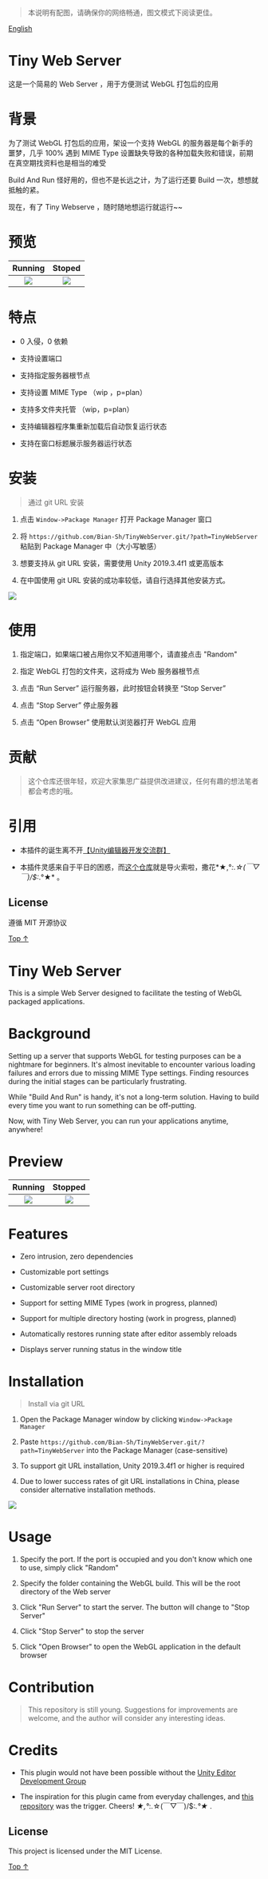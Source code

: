 > 本说明有配图，请确保你的网络畅通，图文模式下阅读更佳。

<a id="chinese">[English](#english)</a>

# Tiny Web Server

这是一个简易的 Web Server ，用于方便测试 WebGL 打包后的应用

# 背景

为了测试 WebGL 打包后的应用，架设一个支持 WebGL 的服务器是每个新手的噩梦，几乎 100% 遇到 MIME Type 设置缺失导致的各种加载失败和错误，前期在真空期找资料也是相当的难受

Build And Run 怪好用的，但也不是长远之计，为了运行还要 Build 一次，想想就抵触的紧。

现在，有了 Tiny Webserve ，随时随地想运行就运行~~

# 预览

| Running                             | Stoped                                |
|:-----------------------------------:|:-------------------------------------:|
| ![](./Documentation/images/Run.png) | ![](./Documentation/images/Close.png) |

# 特点

* 0 入侵，0 依赖

* 支持设置端口

* 支持指定服务器根节点

* 支持设置 MIME Type （wip ，p=plan）

* 支持多文件夹托管 （wip，p=plan）

* 支持编辑器程序集重新加载后自动恢复运行状态

* 支持在窗口标题展示服务器运行状态

# 安装

> 通过 git URL 安装

1. 点击 ``Window->Package Manager`` 打开 Package Manager 窗口

2. 将 `https://github.com/Bian-Sh/TinyWebServer.git/?path=TinyWebServer` 粘贴到 Package Manager 中（大小写敏感）

3. 想要支持从 git URL 安装，需要使用 Unity 2019.3.4f1 或更高版本

4. 在中国使用 git URL 安装的成功率较低，请自行选择其他安装方式。

![](./Documentation/images/install.png) 

# 使用

1. 指定端口，如果端口被占用你又不知道用哪个，请直接点击 "Random"

2. 指定 WebGL 打包的文件夹，这将成为 Web 服务器根节点

3. 点击 “Run Server” 运行服务器，此时按钮会转换至 “Stop Server”

4. 点击 “Stop Server” 停止服务器

5. 点击 “Open Browser” 使用默认浏览器打开 WebGL 应用

# 贡献

> 这个仓库还很年轻，欢迎大家集思广益提供改进建议，任何有趣的想法笔者都会考虑的哦。

# 引用

* 本插件的诞生离不开[【Unity编辑器开发交流群】](https://qm.qq.com/q/w9ylc3xCx2 "点击加群")

* 本插件灵感来自于平日的困惑，而[这个仓库](https://github.com/StinkySteak/unity-webgl-server "unity-webgl-server")就是导火索啦，撒花*★,°*:.☆(￣▽￣)/$:*.°★* 。

## License

遵循 MIT 开源协议





<a id="english">[ Top ↑ ](#chinese)</a>



# Tiny Web Server

This is a simple Web Server designed to facilitate the testing of WebGL packaged applications.

# Background

Setting up a server that supports WebGL for testing purposes can be a nightmare for beginners. It's almost inevitable to encounter various loading failures and errors due to missing MIME Type settings. Finding resources during the initial stages can be particularly frustrating.

While "Build And Run" is handy, it's not a long-term solution. Having to build every time you want to run something can be off-putting.

Now, with Tiny Web Server, you can run your applications anytime, anywhere!

# Preview

| Running                             | Stopped                               |
|:-----------------------------------:|:-------------------------------------:|
| ![](./Documentation/images/Run.png) | ![](./Documentation/images/Close.png) |

# Features

* Zero intrusion, zero dependencies

* Customizable port settings

* Customizable server root directory

* Support for setting MIME Types (work in progress, planned)

* Support for multiple directory hosting (work in progress, planned)

* Automatically restores running state after editor assembly reloads

* Displays server running status in the window title

# Installation

> Install via git URL

1. Open the Package Manager window by clicking ``Window->Package Manager``

2. Paste `https://github.com/Bian-Sh/TinyWebServer.git/?path=TinyWebServer` into the Package Manager (case-sensitive)

3. To support git URL installation, Unity 2019.3.4f1 or higher is required

4. Due to lower success rates of git URL installations in China, please consider alternative installation methods.

![](./Documentation/images/install.png)

# Usage

1. Specify the port. If the port is occupied and you don't know which one to use, simply click "Random"

2. Specify the folder containing the WebGL build. This will be the root directory of the Web server

3. Click "Run Server" to start the server. The button will change to "Stop Server"

4. Click "Stop Server" to stop the server

5. Click "Open Browser" to open the WebGL application in the default browser

# Contribution

> This repository is still young. Suggestions for improvements are welcome, and the author will consider any interesting ideas.

# Credits

* This plugin would not have been possible without the [Unity Editor Development Group](https://qm.qq.com/q/w9ylc3xCx2 "Click to join the group")

* The inspiration for this plugin came from everyday challenges, and [this repository](https://github.com/StinkySteak/unity-webgl-server "unity-webgl-server") was the trigger. Cheers! *★,°*:.☆(￣▽￣)/$:*.°★* .

## License

This project is licensed under the MIT License.

<a id="chinese">[ Top ↑](#english)</a>
